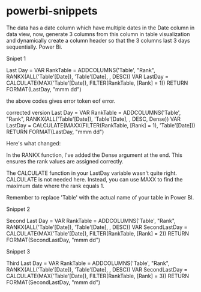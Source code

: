 # powerbi-snippets
The data has a date column which have multiple dates in the Date column in data view, now, generate 3 columns from this column in table visualization and dynamically create a column header so that the 3 columns last 3 days sequentially. Power Bi.



Snipet 1

Last Day = 
VAR RankTable = ADDCOLUMNS('Table', "Rank", RANKX(ALL('Table'[Date]), 'Table'[Date], , DESC))
VAR LastDay = CALCULATE(MAX('Table'[Date]), FILTER(RankTable, [Rank] = 1))
RETURN
FORMAT(LastDay, "mmm dd")

the above codes gives error token eof error.

corrected version 
Last Day = 
VAR RankTable = ADDCOLUMNS('Table', "Rank", RANKX(ALL('Table'[Date]), 'Table'[Date], , DESC, Dense))
VAR LastDay = CALCULATE(MAXX(FILTER(RankTable, [Rank] = 1), 'Table'[Date]))
RETURN
FORMAT(LastDay, "mmm dd")


Here's what changed:

In the RANKX function, I've added the Dense argument at the end. This ensures the rank values are assigned correctly.

The CALCULATE function in your LastDay variable wasn't quite right. CALCULATE is not needed here. Instead, you can use MAXX to find the maximum date where the rank equals 1.

Remember to replace 'Table' with the actual name of your table in Power BI.



Snippet 2



Second Last Day = 
VAR RankTable = ADDCOLUMNS('Table', "Rank", RANKX(ALL('Table'[Date]), 'Table'[Date], , DESC))
VAR SecondLastDay = CALCULATE(MAX('Table'[Date]), FILTER(RankTable, [Rank] = 2))
RETURN
FORMAT(SecondLastDay, "mmm dd")



Snippet 3


Third Last Day = 
VAR RankTable = ADDCOLUMNS('Table', "Rank", RANKX(ALL('Table'[Date]), 'Table'[Date], , DESC))
VAR SecondLastDay = CALCULATE(MAX('Table'[Date]), FILTER(RankTable, [Rank] = 3))
RETURN
FORMAT(SecondLastDay, "mmm dd")
